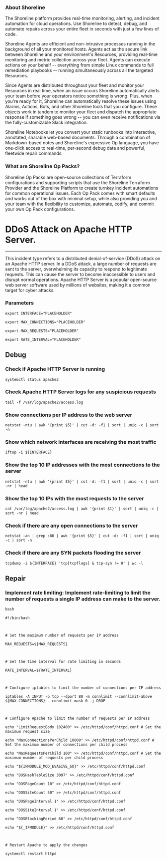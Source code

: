 
### About Shoreline
The Shoreline platform provides real-time monitoring, alerting, and incident automation for cloud operations. Use Shoreline to detect, debug, and automate repairs across your entire fleet in seconds with just a few lines of code.

Shoreline Agents are efficient and non-intrusive processes running in the background of all your monitored hosts. Agents act as the secure link between Shoreline and your environment's Resources, providing real-time monitoring and metric collection across your fleet. Agents can execute actions on your behalf -- everything from simple Linux commands to full remediation playbooks -- running simultaneously across all the targeted Resources.

Since Agents are distributed throughout your fleet and monitor your Resources in real time, when an issue occurs Shoreline automatically alerts your team before your operators notice something is wrong. Plus, when you're ready for it, Shoreline can automatically resolve these issues using Alarms, Actions, Bots, and other Shoreline tools that you configure. These objects work in tandem to monitor your fleet and dispatch the appropriate response if something goes wrong -- you can even receive notifications via the fully-customizable Slack integration.

Shoreline Notebooks let you convert your static runbooks into interactive, annotated, sharable web-based documents. Through a combination of Markdown-based notes and Shoreline's expressive Op language, you have one-click access to real-time, per-second debug data and powerful, fleetwide repair commands.

### What are Shoreline Op Packs?
Shoreline Op Packs are open-source collections of Terraform configurations and supporting scripts that use the Shoreline Terraform Provider and the Shoreline Platform to create turnkey incident automations for common operational issues. Each Op Pack comes with smart defaults and works out of the box with minimal setup, while also providing you and your team with the flexibility to customize, automate, codify, and commit your own Op Pack configurations.

# DDoS Attack on Apache HTTP Server.
---

This incident type refers to a distributed denial-of-service (DDoS) attack on an Apache HTTP server. In a DDoS attack, a large number of requests are sent to the server, overwhelming its capacity to respond to legitimate requests. This can cause the server to become inaccessible to users and disrupt normal operations. Apache HTTP Server is a popular open-source web server software used by millions of websites, making it a common target for cyber attacks.

### Parameters
```shell
export INTERFACE="PLACEHOLDER"

export MAX_CONNECTIONS="PLACEHOLDER"

export MAX_REQUESTS="PLACEHOLDER"

export RATE_INTERVAL="PLACEHOLDER"
```

## Debug

### Check if Apache HTTP Server is running
```shell
systemctl status apache2
```

### Check Apache HTTP Server logs for any suspicious requests
```shell
tail -f /var/log/apache2/access.log
```

### Show connections per IP address to the web server
```shell
netstat -ntu | awk '{print $5}' | cut -d: -f1 | sort | uniq -c | sort -n
```

### Show which network interfaces are receiving the most traffic
```shell
iftop -i ${INTERFACE}
```

### Show the top 10 IP addresses with the most connections to the server
```shell
netstat -ntu | awk '{print $5}' | cut -d: -f1 | sort | uniq -c | sort -nr | head
```

### Show the top 10 IPs with the most requests to the server
```shell
cat /var/log/apache2/access.log | awk '{print $1}' | sort | uniq -c | sort -nr | head
```

### Check if there are any open connections to the server
```shell
netstat -an | grep :80 | awk '{print $5}' | cut -d: -f1 | sort | uniq -c | sort -n
```

### Check if there are any SYN packets flooding the server
```shell
tcpdump -i ${INTERFACE} 'tcp[tcpflags] & tcp-syn != 0' | wc -l
```

## Repair

### Implement rate limiting: Implement rate-limiting to limit the number of requests a single IP address can make to the server.
```shell
bash

#!/bin/bash



# Set the maximum number of requests per IP address

MAX_REQUESTS=${MAX_REQUESTS}



# Set the time interval for rate limiting in seconds

RATE_INTERVAL=${RATE_INTERVAL}



# Configure iptables to limit the number of connections per IP address

iptables -A INPUT -p tcp --dport 80 -m connlimit --connlimit-above ${MAX_CONNECTIONS} --connlimit-mask 0 -j DROP



# Configure Apache to limit the number of requests per IP address

echo "LimitRequestBody 102400" >> /etc/httpd/conf/httpd.conf # Set the maximum request size

echo "MaxConnectionsPerChild 10000" >> /etc/httpd/conf/httpd.conf # Set the maximum number of connections per child process

echo "MaxRequestsPerChild 100" >> /etc/httpd/conf/httpd.conf # Set the maximum number of requests per child process

echo "${IFMODULE_MOD_EVASIVE_SO}" >> /etc/httpd/conf/httpd.conf

echo "DOSHashTableSize 3097" >> /etc/httpd/conf/httpd.conf

echo "DOSPageCount 10" >> /etc/httpd/conf/httpd.conf

echo "DOSSiteCount 50" >> /etc/httpd/conf/httpd.conf

echo "DOSPageInterval 1" >> /etc/httpd/conf/httpd.conf

echo "DOSSiteInterval 1" >> /etc/httpd/conf/httpd.conf

echo "DOSBlockingPeriod 60" >> /etc/httpd/conf/httpd.conf

echo "${_IFMODULE}" >> /etc/httpd/conf/httpd.conf



# Restart Apache to apply the changes

systemctl restart httpd


```